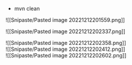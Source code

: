 - mvn clean

![[Snipaste/Pasted image 20221212201559.png]]

![[Snipaste/Pasted image 20221212202337.png]]

![[Snipaste/Pasted image 20221212202358.png]]  
![[Snipaste/Pasted image 20221212202412.png]]  
![[Snipaste/Pasted image 20221212202602.png]]
